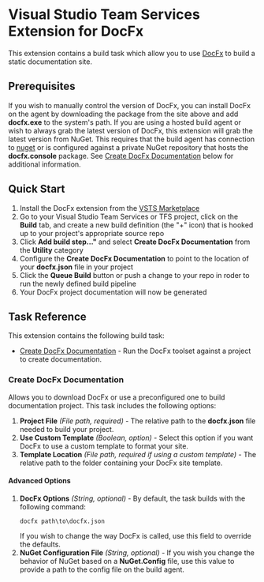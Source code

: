 # Visual Studio Team Services Extension for DocFx
This extension contains a build task which allow you to use [DocFx](http://dotnet.github.io/docfx/) to build a static documentation site.

## Prerequisites
If you wish to manually control the version of DocFx, you can install DocFx on the agent by downloading the package from the site above and add **docfx.exe** to the system's path. If you are using a hosted build agent or wish to always grab the latest version of DocFx, this extension will grab the latest version from NuGet. This requires that the build agent has connection to [nuget](https://www.nuget.org) or is configured against a private NuGet repository that hosts the **docfx.console** package. See [Create DocFx Documentation](#create-docfx-documentation) below for additional information.

## Quick Start
1. Install the DocFx extension from the [VSTS Marketplace](https://marketplace.visualstudio.com/items?itemName=chrismason.vsts-docfxtasks)
2. Go to your Visual Studio Team Services or TFS project, click on the **Build** tab, and create a new build definition (the "+" icon) that is hooked up to your project's appropriate source repo
3. Click **Add build step..."** and select **Create DocFx Documentation** from the **Utility** category
4. Configure the **Create DocFx Documentation** to point to the location of your **docfx.json** file in your project
5. Click the **Queue Build** button or push a change to your repo in roder to run the newly defined build pipeline
6. Your DocFx project documentation will now be generated

## Task Reference
This extension contains the following build task:
* [Create DocFx Documentation](#create-docfx-documentation) - Run the DocFx toolset against a project to create documentation.

### Create DocFx Documentation
Allows you to download DocFx or use a preconfigured one to build documentation project. This task includes the following options:

1. **Project File** *(File path, required)* - The relative path to the **docfx.json** file needed to build your project.
2. **Use Custom Template** *(Boolean, option)* - Select this option if you want DocFx to use a custom template to format your site.
3. **Template Location** *(File path, required if using a custom template)* - The relative path to the folder containing your DocFx site template.

#### Advanced Options
1. **DocFx Options** *(String, optional)* - By default, the task builds with the following command:
    ```
    docfx path\to\docfx.json
    ```
    If you wish to change the way DocFx is called, use this field to override the defaults.
2. **NuGet Configuration File** *(String, optional)* - If you wish you change the behavior of NuGet based on a **NuGet.Config** file, use this value to provide a path to the config file on the build agent.
